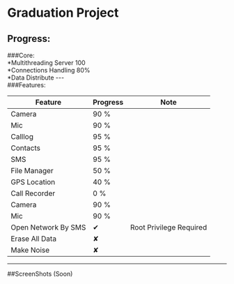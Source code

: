 # Graduation Project


## Progress:<br />

###Core:<br />
*Multithreading Server	100<br />
*Connections Handling 	80%<br />
*Data Distribute
---<br />
###Features:<br />

| Feature  				| Progress 	|	Note					|
| ----------------------|-----------|----------------------------
| Camera  				| 90 %  	|							|
| Mic		  			| 90 %  	|							|
| Calllog  				| 95 %  	|							|
| Contacts		  		| 95 %  	|							|
| SMS  					| 95 %  	|							|
| File Manager		  	| 50 %  	|							|
| GPS Location  		| 40 %  	|							|
| Call Recorder		  	| 0  %  	|							|
| Camera  				| 90 %  	|							|
| Mic		  			| 90 %  	|							|
|Open Network By SMS	|✔ 			|Root Privilege Required 	|
|Erase All Data			|✘			|							|
|Make Noise				|✘			|							|

---

##ScreenShots (Soon)<br />